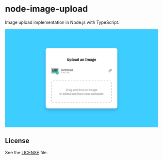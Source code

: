 # node-image-upload

Image upload implementation in Node.js with TypeScript.

![File upload screenshot](https://github.com/gvlsq/node-file-upload/blob/main/screenshot.png)

## License

See the [LICENSE](https://github.com/gvlsq/node-image-upload/blob/main/LICENSE) file.
